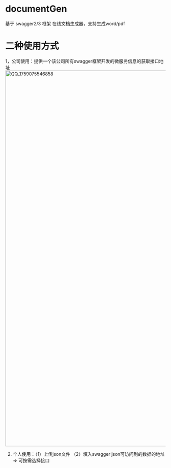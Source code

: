 # documentGen
基于 swagger2/3 框架 在线文档生成器，支持生成word/pdf

# 二种使用方式
1，公司使用：提供一个该公司所有swagger框架开发的微服务信息的获取接口地址
<img width="2559" height="1182" alt="QQ_1759075546858" src="https://github.com/user-attachments/assets/9daa6255-a65b-4f25-bbc0-25a84ab75718" />

2. 个人使用：（1）上传json文件 （2）填入swagger json可访问到的数据的地址  => 可按需选择接口

